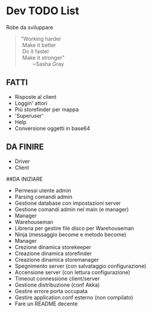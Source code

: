 # Dev TODO List
Robe da sviluppare

>"Working harder  
>&nbsp;Make it better  
>&nbsp;Do it faster  
>&nbsp;Make it stronger"   
>&nbsp;&nbsp;&nbsp;&nbsp;&nbsp;&nbsp;&nbsp;&nbsp;~Sasha Gray

## FATTI
* Risposte al client
* Loggin' attori
* Più storefinder per mappa
* 'Superuser'
* Help
* Conversione oggetti in base64

## DA FINIRE
* Driver
* Client

##DA INIZIARE
* Permessi utente admin
* Parsing comandi admin
* Gestione database con impostazioni server
* Gestione comandi admin nel main (e manager)
* Manager
* Warehouseman
* Libreria per gestire file disco per Warehouseman
* Ninja (messaggio become e metodo become)
* Manager
* Crezione dinamica storekeeper
* Creazione dinamica storefinder
* Creazione dinamica storemanager
* Spegnimento server (con salvataggio configurazione)
* Accensione server (con lettura configurazione)
* Timeout connessione client/server
* Gestione distribuzione (conf Akka)
* Gestire errore porta occupata
* Gestire application.conf esterno (non compilato)
* Fare un README decente
